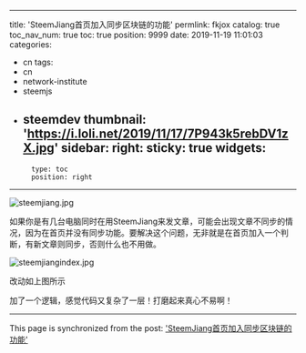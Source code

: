 
---
title: 'SteemJiang首页加入同步区块链的功能'
permlink: fkjox
catalog: true
toc_nav_num: true
toc: true
position: 9999
date: 2019-11-19 11:01:03
categories:
- cn
tags:
- cn
- network-institute
- steemjs
- steemdev
thumbnail: 'https://i.loli.net/2019/11/17/7P943k5rebDV1zX.jpg'
sidebar:
    right:
        sticky: true
widgets:
    -
        type: toc
        position: right
---


![steemjiang.jpg](https://i.loli.net/2019/11/17/7P943k5rebDV1zX.jpg)

如果你是有几台电脑同时在用SteemJiang来发文章，可能会出现文章不同步的情况，因为在首页并没有同步功能。要解决这个问题，无非就是在首页加入一个判断，有新文章则同步，否则什么也不用做。

![steemjiangindex.jpg](https://i.loli.net/2019/11/19/vTFuoQ4G8ZD5UcX.jpg)

改动如上图所示

加了一个逻辑，感觉代码又复杂了一层！打磨起来真心不易啊！

- - -

This page is synchronized from the post: ['SteemJiang首页加入同步区块链的功能'](https://steemit.com/@lemooljiang/fkjox)
